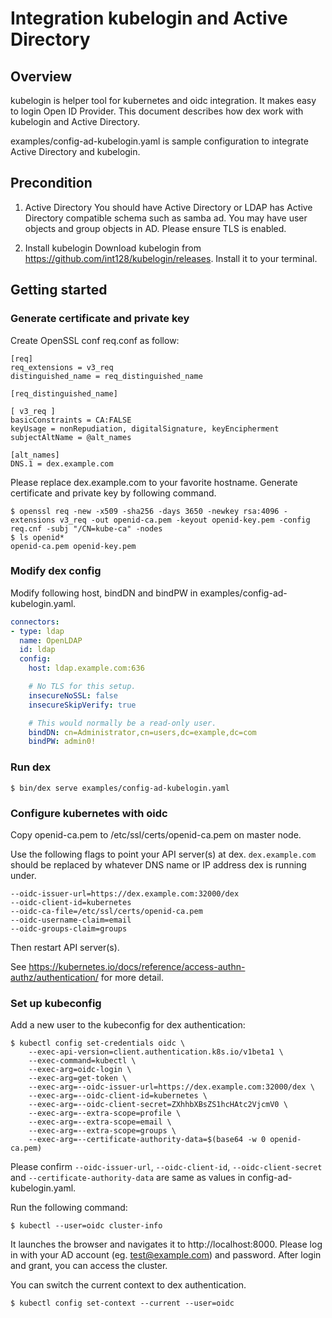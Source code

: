 # Integration kubelogin and Active Directory

## Overview

kubelogin is helper tool for kubernetes and oidc integration.
It makes easy to login Open ID Provider.
This document describes how dex work with kubelogin and Active Directory.

examples/config-ad-kubelogin.yaml is sample configuration to integrate Active Directory and kubelogin.

## Precondition

1. Active Directory
You should have Active Directory or LDAP has Active Directory compatible schema such as samba ad.
You may have user objects and group objects in AD. Please ensure TLS is enabled.

2. Install kubelogin
Download kubelogin from https://github.com/int128/kubelogin/releases.
Install it to your terminal.

## Getting started

### Generate certificate and private key

Create OpenSSL conf req.conf as follow:

```
[req]
req_extensions = v3_req
distinguished_name = req_distinguished_name

[req_distinguished_name]

[ v3_req ]
basicConstraints = CA:FALSE
keyUsage = nonRepudiation, digitalSignature, keyEncipherment
subjectAltName = @alt_names

[alt_names]
DNS.1 = dex.example.com
```

Please replace dex.example.com to your favorite hostname.
Generate certificate and private key by following command.

```console
$ openssl req -new -x509 -sha256 -days 3650 -newkey rsa:4096 -extensions v3_req -out openid-ca.pem -keyout openid-key.pem -config req.cnf -subj "/CN=kube-ca" -nodes
$ ls openid*
openid-ca.pem openid-key.pem
```

### Modify dex config

Modify following host, bindDN and bindPW in examples/config-ad-kubelogin.yaml.

```yaml
connectors:
- type: ldap
  name: OpenLDAP
  id: ldap
  config:
    host: ldap.example.com:636

    # No TLS for this setup.
    insecureNoSSL: false
    insecureSkipVerify: true

    # This would normally be a read-only user.
    bindDN: cn=Administrator,cn=users,dc=example,dc=com
    bindPW: admin0!
```

### Run dex

```
$ bin/dex serve examples/config-ad-kubelogin.yaml
```

### Configure kubernetes with oidc

Copy openid-ca.pem to /etc/ssl/certs/openid-ca.pem on master node.

Use the following flags to point your API server(s) at dex. `dex.example.com` should be replaced by whatever DNS name or IP address dex is running under.

```
--oidc-issuer-url=https://dex.example.com:32000/dex
--oidc-client-id=kubernetes
--oidc-ca-file=/etc/ssl/certs/openid-ca.pem
--oidc-username-claim=email
--oidc-groups-claim=groups
```

Then restart API server(s).


See https://kubernetes.io/docs/reference/access-authn-authz/authentication/ for more detail.

### Set up kubeconfig

Add a new user to the kubeconfig for dex authentication:

```console
$ kubectl config set-credentials oidc \
    --exec-api-version=client.authentication.k8s.io/v1beta1 \
    --exec-command=kubectl \
    --exec-arg=oidc-login \
    --exec-arg=get-token \
    --exec-arg=--oidc-issuer-url=https://dex.example.com:32000/dex \
    --exec-arg=--oidc-client-id=kubernetes \
    --exec-arg=--oidc-client-secret=ZXhhbXBsZS1hcHAtc2VjcmV0 \
    --exec-arg=--extra-scope=profile \
    --exec-arg=--extra-scope=email \
    --exec-arg=--extra-scope=groups \
    --exec-arg=--certificate-authority-data=$(base64 -w 0 openid-ca.pem)
```

Please confirm `--oidc-issuer-url`, `--oidc-client-id`, `--oidc-client-secret` and `--certificate-authority-data` are same as values in config-ad-kubelogin.yaml.

Run the following command:

```console
$ kubectl --user=oidc cluster-info
```

It launches the browser and navigates it to http://localhost:8000.
Please log in with your AD account (eg. test@example.com) and password.
After login and grant, you can access the cluster.

You can switch the current context to dex authentication.

```console
$ kubectl config set-context --current --user=oidc
```

